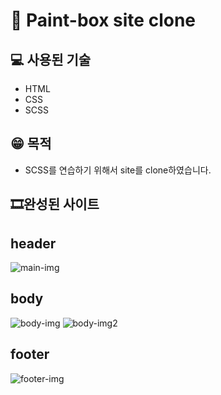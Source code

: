# 🎨 Paint-box site clone
## 💻 사용된 기술
* HTML
* CSS
* SCSS
## 😁 목적
* SCSS를 연습하기 위해서 site를 clone하였습니다.
## 🎞완성된 사이트

## header
![main-img](https://user-images.githubusercontent.com/85764782/172018408-36b772db-c732-40be-9bee-07ad446ad749.png)

## body
![body-img](https://user-images.githubusercontent.com/85764782/172018415-18ab5e85-6894-4b42-89d1-2067cdff0cc0.png)
![body-img2](https://user-images.githubusercontent.com/85764782/172018417-49b07832-cd68-402a-acf9-8740b7bd77da.png)

## footer
![footer-img](https://user-images.githubusercontent.com/85764782/172018419-2cb1c3a7-23c8-4049-8a2a-a110ba813f4c.png)

